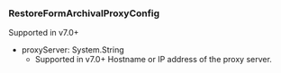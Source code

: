 ### RestoreFormArchivalProxyConfig
Supported in v7.0+

- proxyServer: System.String
  - Supported in v7.0+
  Hostname or IP address of the proxy server.

